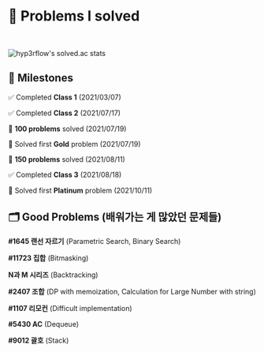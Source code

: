 # 📄 Problems I solved

<br/>  

![hyp3rflow's solved.ac stats](https://github-readme-solvedac.hyp3rflow.vercel.app/api/?handle=bms2002)

 ## 📍 Milestones
 ✅ Completed **Class 1** (2021/03/07)  
 
 ✅ Completed **Class 2** (2021/07/17)  
 
 💯 **100 problems** solved (2021/07/19)  
 
 🔑 Solved first **Gold** problem (2021/07/19)
 
 💯 **150 problems** solved (2021/08/11)  
 
 ✅ Completed **Class 3** (2021/08/18)  
 
 🔑 Solved first **Platinum** problem (2021/10/11)
 
 ## 🗂 Good Problems (배워가는 게 많았던 문제들)

**#1645 랜선 자르기** (Parametric Search, Binary Search)

**#11723 집합** (Bitmasking)

**N과 M 시리즈** (Backtracking)

**#2407 조합** (DP with memoization, Calculation for Large Number with string)

**#1107 리모컨** (Difficult implementation)

**#5430 AC** (Dequeue)

**#9012 괄호** (Stack)
 
